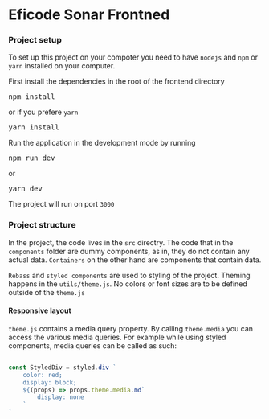 # Eficode Sonar Frontned

### Project setup

To set up this project on your compoter you need to have `nodejs` and `npm` or `yarn` installed on your computer.

First install the dependencies in the root of the frontend directory

<pre>npm install</pre>

or if you prefere `yarn`

<pre>yarn install</pre>

Run the application in the development mode by running

<pre>npm run dev</pre>

or

<pre>yarn dev </pre>

The project will run on port `3000`

### Project structure

In the project, the code lives in the `src` directry. The code that in the `components` folder are dummy components, as in, they do not contain any actual data. `Containers` on the other hand are components that contain data.

`Rebass` and `styled components` are used to styling of the project. Theming happens in the `utils/theme.js`. No colors or font sizes are to be defined outside of the `theme.js`

#### Responsive layout

`theme.js` contains a media query property. By calling `theme.media` you can access the various media queries. For example while using styled components, media queries can be called as such:

```js

const StyledDiv = styled.div `
    color: red;
    display: block;
    ${(props) => props.theme.media.md`
        display: none
    `
`
```
